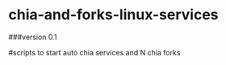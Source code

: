 # chia-and-forks-linux-services

###version 0.1

#scripts to start auto chia services and N chia forks

